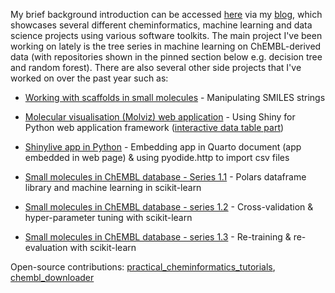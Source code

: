 My brief background introduction can be accessed [here](https://jhylin.github.io/Data_in_life_blog/about.html) via my [blog](https://jhylin.github.io/Data_in_life_blog/), which showcases several different cheminformatics, machine learning and data science projects using various software toolkits. The main project I've been working on lately is the tree series in machine learning on ChEMBL-derived data (with repositories shown in the pinned section below e.g. decision tree and random forest). There are also several other side projects that I've worked on over the past year such as:

* [Working with scaffolds in small molecules](https://jhylin.github.io/Data_in_life_blog/posts/14_Scaffolds_in_small_molecules/chembl_anti-inf_data_prep_current.html) - Manipulating SMILES strings

* [Molecular visualisation (Molviz) web application](https://jhylin.github.io/Data_in_life_blog/posts/15_Molviz/Molviz.html) - Using Shiny for Python web application framework ([interactive data table part](https://jhylin.github.io/Data_in_life_blog/posts/15_Molviz/itables.html))

* [Shinylive app in Python](https://jhylin.github.io/Data_in_life_blog/posts/13_Shiny_app_python/ShinyAppPy_PC_Cov19_app_embed_pyodide_http.html) - Embedding app in Quarto document (app embedded in web page) & using pyodide.http to import csv files

* [Small molecules in ChEMBL database - Series 1.1](https://jhylin.github.io/Data_in_life_blog/posts/08_ML1-1_Small_molecules_in_ChEMBL_database/ML1-1_chembl_cpds.html) - Polars dataframe library and machine learning in scikit-learn
  
* [Small molecules in ChEMBL database - series 1.2](https://jhylin.github.io/Data_in_life_blog/posts/10_ML1-2_Small_molecules_in_ChEMBL_database/ML1-2_chembl_cpds.html) - Cross-validation & hyper-parameter tuning with scikit-learn

* [Small molecules in ChEMBL database - series 1.3](https://jhylin.github.io/Data_in_life_blog/posts/11_ML1-3_Small_molecules_in_ChEMBL_database/ML1-3_chembl_cpds.html) - Re-training & re-evaluation with scikit-learn


Open-source contributions:
[practical_cheminformatics_tutorials](https://github.com/PatWalters/practical_cheminformatics_tutorials/issues/12), [chembl_downloader](https://github.com/cthoyt/chembl-downloader/pull/13)
